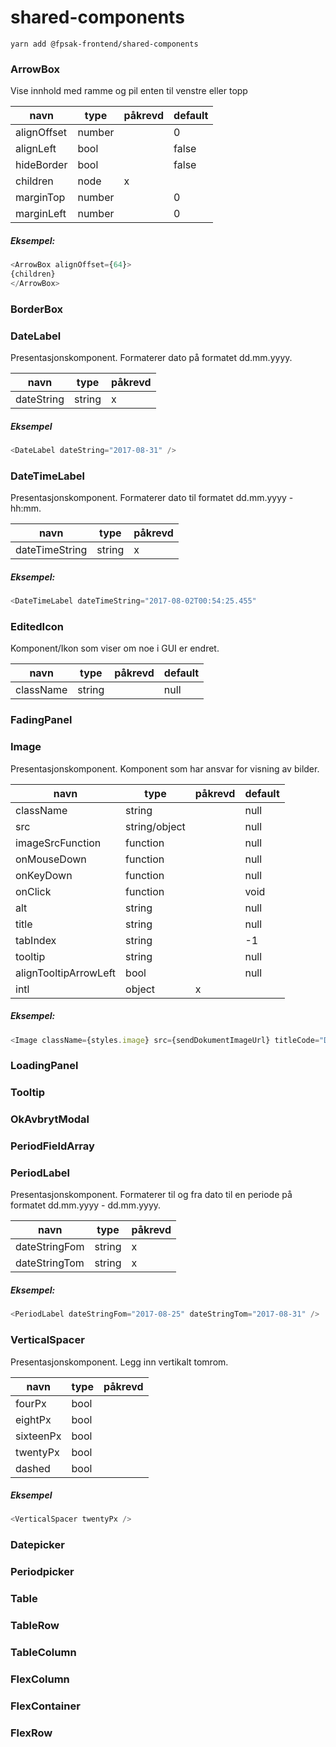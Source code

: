 # shared-components

```
yarn add @fpsak-frontend/shared-components
```

### ArrowBox
Vise innhold med ramme og pil enten til venstre eller topp

| navn        | type   | påkrevd | default |
|-------------|--------|---------|---------|
| alignOffset | number |         | 0       |
| alignLeft   | bool   |         | false   |
| hideBorder  | bool   |         | false   |
| children    | node   | x       |         |
| marginTop   | number |         | 0       |
| marginLeft  | number |         | 0       |

 ##### Eksempel:
 ```js
 <ArrowBox alignOffset={64}>
 {children}
 </ArrowBox>
 ```

### BorderBox
### DateLabel
Presentasjonskomponent. Formaterer dato på formatet dd.mm.yyyy.

| navn       | type   | påkrevd |
|------------|--------|---------|
| dateString | string | x       |

##### Eksempel
```js
<DateLabel dateString="2017-08-31" />
```

### DateTimeLabel
Presentasjonskomponent. Formaterer dato til formatet dd.mm.yyyy - hh:mm.

| navn           | type   | påkrevd |
|----------------|--------|---------|
| dateTimeString | string | x       |

##### Eksempel:
```js
<DateTimeLabel dateTimeString="2017-08-02T00:54:25.455"
```

### EditedIcon
Komponent/Ikon som viser om noe i GUI er endret.

| navn                  | type          | påkrevd | default |
|-----------------------|---------------|---------|---------|
| className             | string        |         | null    |

### FadingPanel
### Image
Presentasjonskomponent. Komponent som har ansvar for visning av bilder.

| navn                  | type          | påkrevd | default |
|-----------------------|---------------|---------|---------|
| className             | string        |         | null    |
| src                   | string/object |         | null    |
| imageSrcFunction      | function      |         | null    |
| onMouseDown           | function      |         | null    |
| onKeyDown             | function      |         | null    |
| onClick               | function      |         | void    |
| alt                   | string        |         | null    |
| title                 | string        |         | null    |
| tabIndex              | string        |         | -1      |
| tooltip               | string        |         | null    |
| alignTooltipArrowLeft | bool          |         | null    |
| intl                  | object        | x       |         |

##### Eksempel:
```js
<Image className={styles.image} src={sendDokumentImageUrl} titleCode="DocumentListInnsyn.Send" altCode="DocumentListInnsyn.Send" />
```

### LoadingPanel
### Tooltip
### OkAvbrytModal
### PeriodFieldArray
### PeriodLabel
Presentasjonskomponent. Formaterer til og fra dato til en periode på formatet dd.mm.yyyy - dd.mm.yyyy.

| navn          | type   | påkrevd |
|---------------|--------|---------|
| dateStringFom | string | x       |
| dateStringTom | string | x       |

##### Eksempel:
```js
<PeriodLabel dateStringFom="2017-08-25" dateStringTom="2017-08-31" />
```

### VerticalSpacer
Presentasjonskomponent. Legg inn vertikalt tomrom.

| navn      | type | påkrevd |
|-----------|------|---------|
| fourPx    | bool |         |
| eightPx   | bool |         |
| sixteenPx | bool |         |
| twentyPx  | bool |         |
| dashed    | bool |         |

##### Eksempel
```js
<VerticalSpacer twentyPx />
```

### Datepicker
### Periodpicker
### Table
### TableRow
### TableColumn
### FlexColumn
### FlexContainer
### FlexRow
